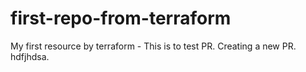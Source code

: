 # first-repo-from-terraform
My first resource by terraform - This is to test PR. Creating a new PR. hdfjhdsa.
